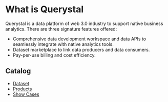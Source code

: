 # What is Querystal
Querystal is a data platform of web 3.0 industry to support native business analytics. There are three signature features offered:
* Comprehensive data development workspace and data APIs to seamlessly integrate with native analytics tools.
* Dataset marketplace to link data producers and data consumers.
* Pay-per-use billing and cost efficiency.

## Catalog
* [Dataset](./dataset.md)
* [Products](./products.md)
* [Show Cases](./showcase.md)